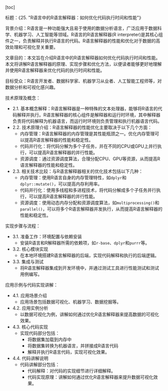 
[toc]                    
                
                
标题：《25. "R语言中的R语言解释器：如何优化代码执行时间和性能"》

背景介绍：R语言是一种功能强大且易于使用的数据分析语言，广泛应用于数据科学、机器学习、人工智能等领域。R语言的R语言解释器(R interpreter)是其核心组件之一，负责解释并执行R语言的代码。R语言解释器的性能和优化对于数据的高效处理和可视化至关重要。

文章目的：本文旨在介绍R语言中的R语言解释器如何优化代码执行时间和性能。本文将讲解R语言解释器的原理、实现步骤和优化方法，以便读者能够更好地理解并使用R语言解释器来优化代码的执行时间和性能。

目标受众：R语言开发者、数据科学家、机器学习从业者、人工智能工程师等，对数据分析和可视化感兴趣。

技术原理及概念：

- 2.1. 基本概念解释：R语言解释器是一种特殊的文本处理器，能够将R语言的代码解释并执行。R语言解释器的核心组件是解释器和运行时环境，其中解释器负责将代码解释为机器语言，而运行时环境则负责管理和执行机器语言代码。
- 2.2. 技术原理介绍：R语言解释器的性能优化主要取决于以下几个方面：
    - 内存管理：R语言解释器的内存管理是其性能瓶颈之一。优化内存管理可以提高R语言解释器的性能和稳定性。
    - 代码并行化：将代码分解为多个子任务，并在不同的CPU或GPU上并行执行，可以提高R语言解释器的并行性能。
    - 资源调度：通过资源调度算法，合理分配CPU、GPU等资源，从而提高R语言解释器的性能和稳定性。
- 2.3. 相关技术比较：与R语言解释器相关的优化技术包括以下几种：
    - 内存管理：使用R语言自身的内存管理特性，如`dplyr`和`dplyr::mutate()`，可以提高内存利用率。
    - 代码并行化：使用多线程和多进程技术，将代码分解成多个子任务并行执行，可以提高R语言解释器的并行性能。
    - 资源调度：使用动态内存分配和资源调度算法，如`multiprocessing()`和`parallel()`，可以将多个R语言解释器并发执行，从而提高R语言解释器的性能和稳定性。

实现步骤与流程：

- 3.1. 准备工作：环境配置与依赖安装
    - 安装R语言和R解释器所需的依赖项，如`r-base`、`dplyr`和`purrr`等。
- 3.2. 核心模块实现
    - 在本地环境搭建R语言解释器的后端，实现代码解释和执行的后端逻辑。
- 3.3. 集成与测试
    - 将R语言解释器集成到开发环境中，并通过测试工具进行性能测试和测试用例编写。

应用示例与代码实现讲解：

- 4.1. 应用场景介绍
    - 应用场景包括数据可视化、机器学习、数据挖掘等。
- 4.2. 应用实例分析
    - 以数据可视化为例，讲解如何通过优化R语言解释器来提高数据的可视化效果。
- 4.3. 核心代码实现
    - 实现代码部分包括：
        - 将数据集加载到内存中
        - 将数据集转换为机器语言，并拼接成R语言代码
        - 解释并执行R语言代码，实现可视化效果。
- 4.4. 代码讲解说明
    - 代码讲解部分包括：
        - 代码解释：对代码的实现细节进行详细解释。
        - 代码实现原理：讲解如何通过优化R语言解释器来提升数据可视化效果。

